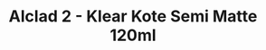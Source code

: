 ---
layout: product
title: "Alclad 2 - Klear Kote Semi Matte 120ml"
price: "TBA" 
desc: "Metalizer boja"
img_path: "/assets/img/ALC312.webp"
brand: "N/A"
available: false
special_offer: false
new: false
soon: false
cat: "040000"
subcat: "040300"
subsubcat: "0N/A"
sifra: "ALC312"
popular: false
---
